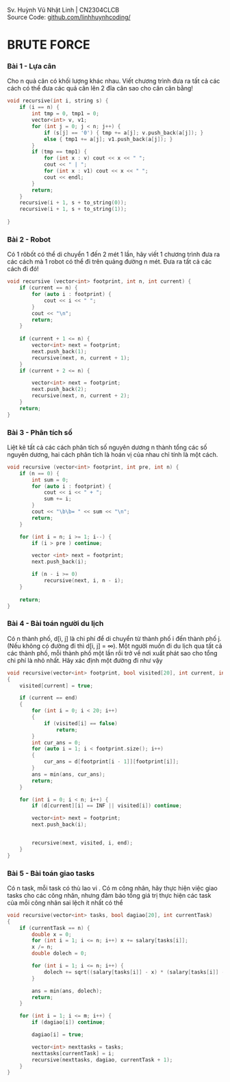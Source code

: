 Sv. Huỳnh Vũ Nhật Linh |
CN2304CLCB  
Source Code: [github.com/linhhuynhcoding/](https://github.com/linhhuynhcoding/UTH-assignment/tree/master/d%26aAlgo/Lab3)

# BRUTE FORCE

### Bài 1 - Lựa cân
Cho n quả cân có khối lượng khác nhau. Viết chương trình đưa ra tất
cả các cách có thể đưa các quả cân lên 2 đĩa cân sao cho cân cân bằng!
``` cpp
void recursive(int i, string s) {
    if (i == n) {
        int tmp = 0, tmp1 = 0;
        vector<int> v, v1;
        for (int j = 0; j < n; j++) {
            if (s[j] == '0') { tmp += a[j]; v.push_back(a[j]); }
            else { tmp1 += a[j]; v1.push_back(a[j]); }
        }
        if (tmp == tmp1) { 
            for (int x : v) cout << x << " ";
            cout << " | ";
            for (int x : v1) cout << x << " ";
            cout << endl;
        }
        return;
    }  
    recursive(i + 1, s + to_string(0));
    recursive(i + 1, s + to_string(1));
    
}
```
### Bài 2 - Robot
Có 1 rôbốt có thể di chuyển 1 đến 2 mét 1 lần, hãy viết 1 chương trình
đưa ra các cách mà 1 robot có thể đi trên quảng đường n mét. Đưa ra
tất cả các cách đi đó!

``` cpp
void recursive (vector<int> footprint, int n, int current) {
    if (current == n) {
        for (auto i : footprint) {
            cout << i << " ";
        }
        cout << "\n";
        return;
    }
    
    if (current + 1 <= n) {
        vector<int> next = footprint;
        next.push_back(1);
        recursive(next, n, current + 1);
    }
    if (current + 2 <= n) {

        vector<int> next = footprint;
        next.push_back(2);
        recursive(next, n, current + 2);
    }
    return;
}
```

### Bài 3 - Phân tích số
Liệt kê tất cả các cách phân tích số nguyên dương n thành tổng các số
nguyên dương, hai cách phân tích là hoán vị của nhau chỉ tính là một
cách.

``` cpp
void recursive (vector<int> footprint, int pre, int n) {
    if (n == 0) {
        int sum = 0;
        for (auto i : footprint) {
            cout << i << " + ";
            sum += i;
        }
        cout << "\b\b= " << sum << "\n";
        return;
    }

    for (int i = n; i >= 1; i--) {
        if (i > pre ) continue;

        vector <int> next = footprint;
        next.push_back(i);

        if (n - i >= 0)
            recursive(next, i, n - i);
    }
    
    return;
}
```

### Bài 4 - Bài toán người du lịch
Có n thành phố, d[i, j] là chi phí để di chuyển từ thành phố i đến thành phố j. (Nếu không có đường đi thì d[i, j] = ∞). Một người muốn
đi du lịch qua tất cả các thành phố, mỗi thành phố một lần rồi trở về
nơi xuất phát sao cho tổng chi phí là nhỏ nhất. Hãy xác định một
đường đi như vậy

``` cpp
void recursive(vector<int> footprint, bool visited[20], int current, int end)
{
    visited[current] = true;

    if (current == end)
    {
        for (int i = 0; i < 20; i++)
        {
            if (visited[i] == false)
                return;
        }
        int cur_ans = 0;
        for (auto i = 1; i < footprint.size(); i++)
        {
            cur_ans = d[footprint[i - 1]][footprint[i]];
        }
        ans = min(ans, cur_ans);
        return;
    }

    for (int i = 0; i < n; i++) {
        if (d[current][i] == INF || visited[i]) continue;

        vector<int> next = footprint;
        next.push_back(i);


        recursive(next, visited, i, end);
    }
}
```


### Bài 5 - Bài toán giao tasks
Có n task, mỗi task có thù lao vi . Có m công nhân, hãy thực hiện việc giao tasks cho các công nhân, nhưng đảm bảo tổng giá trị thực hiện các task của mỗi công nhân sai lệch ít nhất có thể 

``` cpp
void recursive(vector<int> tasks, bool dagiao[20], int currentTask)
{
    if (currentTask == n) {
        double x = 0;
        for (int i = 1; i <= n; i++) x += salary[tasks[i]];
        x /= n;
        double dolech = 0;

        for (int i = 1; i <= n; i++) {
            dolech += sqrt((salary[tasks[i]] - x) * (salary[tasks[i]] - x) / (n - 1));
        }

        ans = min(ans, dolech);
        return; 
    }

    for (int i = 1; i <= m; i++) {
        if (dagiao[i]) continue;

        dagiao[i] = true;

        vector<int> nexttasks = tasks;
        nexttasks[currentTask] = i;
        recursive(nexttasks, dagiao, currentTask + 1);
    }    
}
```
